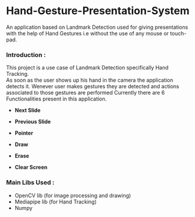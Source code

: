 # Hand-Gesture-Presentation-System
An application based on Landmark Detection used for giving presentations with the help of Hand Gestures i.e without the use of any mouse or touch-pad.<br>

### Introduction :
This project is a use case of Landmark Detection specifically Hand Tracking. <br>
As soon as the user shows up his hand in the camera the application detects it. Wenever user makes gestures they are detected and actions associated to those gestures are performed
Currently there are 6 Functionalities present in this application.

- <b> Next Slide </b>
  
- <b> Previous Slide </b>

- <b> Pointer </b>

- <b> Draw </b>

- <b> Erase </b>

- <b> Clear Screen </b>

### Main Libs Used :
- OpenCV lib (for image processing and drawing)
- Mediapipe lib (for Hand Tracking)
- Numpy